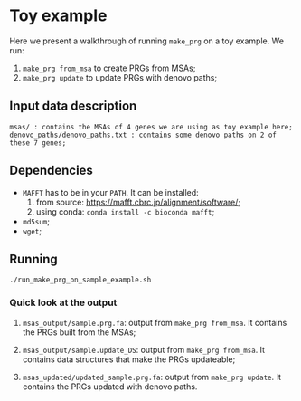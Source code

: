 # Toy example

Here we present a walkthrough of running `make_prg` on a toy example.
We run:
1) `make_prg from_msa` to create PRGs from MSAs;
2) `make_prg update` to update PRGs with denovo paths;

## Input data description

```
msas/ : contains the MSAs of 4 genes we are using as toy example here;
denovo_paths/denovo_paths.txt : contains some denovo paths on 2 of these 7 genes;
```

## Dependencies

* `MAFFT` has to be in your `PATH`. It can be installed:
  1. from source: https://mafft.cbrc.jp/alignment/software/;
  2. using conda: `conda install -c bioconda mafft`;
* `md5sum`;
* `wget`;

## Running

```
./run_make_prg_on_sample_example.sh
```

### Quick look at the output

1. `msas_output/sample.prg.fa`: output from `make_prg from_msa`. It contains the PRGs built from the MSAs;

2. `msas_output/sample.update_DS`: output from `make_prg from_msa`. It contains data structures that make the PRGs updateable;

3. `msas_updated/updated_sample.prg.fa`: output from `make_prg update`. It contains the PRGs updated with denovo paths.

